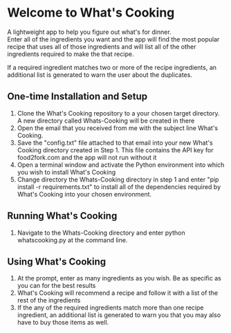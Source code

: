 # Welcome to What's Cooking
 A lightweight app to help you figure out what's for dinner.  
Enter all of the ingredients you want and the app will find the most popular 
recipe that uses all of those ingredients and  will list all of the other 
ingredients required to make the that recipe. 

If a required ingredient matches two or more of the 
recipe ingredients, an additional list is generated to warn the user
about the duplicates.

## One-time Installation and Setup
1. Clone the What's Cooking repository to a your chosen target directory. A new directory called Whats-Cooking will be created in there
1. Open the email that you received from me with the subject line What's Cooking.
1. Save the "config.txt" file attached to that email into your new What's Cooking directory created in Step 1. This file contains the API key for food2fork.com and the app will not run without it
1. Open a terminal window and activate the Python environment into which you wish to install What's Cooking
1. Change directory the Whats-Cooking directory in step 1 and enter "pip install -r requirements.txt" to install all of the dependencies required by What's Cooking into your chosen environment.


## Running What's Cooking
1. Navigate to the Whats-Cooking directory and enter python whatscooking.py at the command line.

## Using What's Cooking
1. At the prompt, enter as many ingredients as you wish. Be as specific as you can for the best results
1. What's Cooking will recommend a recipe and follow it with a list of the rest of the ingredients
1. If the any of the required ingredients match more than one recipe ingredient, an additional list is generated to warn you that you may also have to buy those items as well.   

